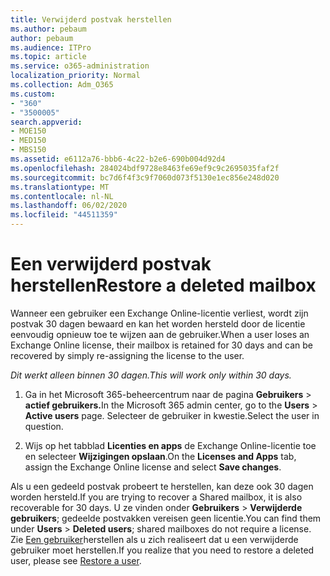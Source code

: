```yaml
---
title: Verwijderd postvak herstellen
ms.author: pebaum
author: pebaum
ms.audience: ITPro
ms.topic: article
ms.service: o365-administration
localization_priority: Normal
ms.collection: Adm_O365
ms.custom:
- "360"
- "3500005"
search.appverid:
- MOE150
- MED150
- MBS150
ms.assetid: e6112a76-bbb6-4c22-b2e6-690b004d92d4
ms.openlocfilehash: 284024bdf9728e8463fe69ef9c9c2695035faf2f
ms.sourcegitcommit: bc7d6f4f3c9f7060d073f5130e1ec856e248d020
ms.translationtype: MT
ms.contentlocale: nl-NL
ms.lasthandoff: 06/02/2020
ms.locfileid: "44511359"
---
```

# <a name="restore-a-deleted-mailbox"></a><span data-ttu-id="5822b-102">Een verwijderd postvak herstellen</span><span class="sxs-lookup"><span data-stu-id="5822b-102">Restore a deleted mailbox</span></span>

<span data-ttu-id="5822b-103">Wanneer een gebruiker een Exchange Online-licentie verliest, wordt zijn postvak 30 dagen bewaard en kan het worden hersteld door de licentie eenvoudig opnieuw toe te wijzen aan de gebruiker.</span><span class="sxs-lookup"><span data-stu-id="5822b-103">When a user loses an Exchange Online license, their mailbox is retained for 30 days and can be recovered by simply re-assigning the license to the user.</span></span>
  
 <span data-ttu-id="5822b-104">*Dit werkt alleen binnen 30 dagen.*</span><span class="sxs-lookup"><span data-stu-id="5822b-104">*This will work only within 30 days.*</span></span>  
  
1. <span data-ttu-id="5822b-105">Ga in het Microsoft 365-beheercentrum naar de pagina **Gebruikers** \> **actief gebruikers.**</span><span class="sxs-lookup"><span data-stu-id="5822b-105">In the Microsoft 365 admin center, go to the **Users** \> **Active users** page.</span></span> <span data-ttu-id="5822b-106">Selecteer de gebruiker in kwestie.</span><span class="sxs-lookup"><span data-stu-id="5822b-106">Select the user in question.</span></span>

2. <span data-ttu-id="5822b-107">Wijs op het tabblad **Licenties en apps** de Exchange Online-licentie toe en selecteer **Wijzigingen opslaan**.</span><span class="sxs-lookup"><span data-stu-id="5822b-107">On the **Licenses and Apps** tab, assign the Exchange Online license and select **Save changes**.</span></span>

<span data-ttu-id="5822b-108">Als u een gedeeld postvak probeert te herstellen, kan deze ook 30 dagen worden hersteld.</span><span class="sxs-lookup"><span data-stu-id="5822b-108">If you are trying to recover a Shared mailbox, it is also recoverable for 30 days.</span></span> <span data-ttu-id="5822b-109">U ze vinden onder **Gebruikers** \> **Verwijderde gebruikers**; gedeelde postvakken vereisen geen licentie.</span><span class="sxs-lookup"><span data-stu-id="5822b-109">You can find them under **Users** \> **Deleted users**; shared mailboxes do not require a license.</span></span> <span data-ttu-id="5822b-110">Zie [Een gebruiker](https://docs.microsoft.com/microsoft-365/admin/add-users/restore-user)herstellen als u zich realiseert dat u een verwijderde gebruiker moet herstellen.</span><span class="sxs-lookup"><span data-stu-id="5822b-110">If you realize that you need to restore a deleted user, please see [Restore a user](https://docs.microsoft.com/microsoft-365/admin/add-users/restore-user).</span></span>
  